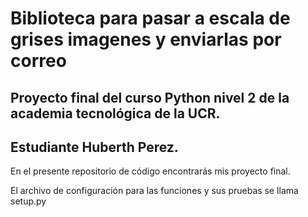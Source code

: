 # Biblioteca para pasar a escala de grises imagenes y enviarlas por correo
## Proyecto final del curso Python nivel 2 de la academia tecnológica de la UCR.
## Estudiante Huberth Perez. 
 En el presente repositorio de código encontrarás mis proyecto final.

El archivo de configuración para las funciones y sus pruebas se llama setup.py